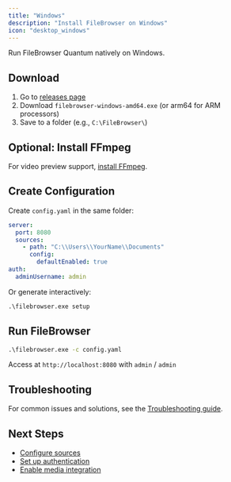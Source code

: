 ```yaml
---
title: "Windows"
description: "Install FileBrowser on Windows"
icon: "desktop_windows"
---
```


Run FileBrowser Quantum natively on Windows.

## Download

1. Go to [releases page](https://github.com/gtsteffaniak/filebrowser/releases)
2. Download `filebrowser-windows-amd64.exe` (or arm64 for ARM processors)
3. Save to a folder (e.g., `C:\FileBrowser\`)

## Optional: Install FFmpeg

For video preview support, [install FFmpeg](https://phoenixnap.com/kb/ffmpeg-windows).

## Create Configuration

Create `config.yaml` in the same folder:

```yaml
server:
  port: 8080
  sources:
    - path: "C:\\Users\\YourName\\Documents"
      config:
        defaultEnabled: true
auth:
  adminUsername: admin
```

Or generate interactively:

```cmd
.\filebrowser.exe setup
```

## Run FileBrowser

```cmd
.\filebrowser.exe -c config.yaml
```

Access at `http://localhost:8080` with `admin` / `admin`

## Troubleshooting

For common issues and solutions, see the [Troubleshooting guide](/docs/getting-started/troubleshooting/).

## Next Steps

- [Configure sources](/docs/configuration/sources/)
- [Set up authentication](/docs/configuration/authentication/)
- [Enable media integration](/docs/integrations/media/)

